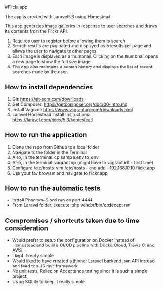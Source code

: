 #Flickr.app

The app is created with Laravel5.3 using Homestead.

This app generates image galleries in response to user searches and draws its contents from the Flickr API.

1) Requires user to register before allowing them to search
2) Search results are paginated and displayed as 5 results per page and allows the user to navigate to other pages
3) Each image is displayed as a thumbnail. Clicking on the thumbnail opens a new page to show the full size image.
4) The app also maintains a search history and displays the list of recent searches made by the user.

## How to install dependencies
1) Git: https://git-scm.com/downloads
2) Get Composer: https://getcomposer.org/doc/00-intro.md 
3) Install Vagrant: https://www.vagrantup.com/downloads.html
4) Laravel Homestead Install Instructions: https://laravel.com/docs/5.3/homestead

## How to run the application
1) Clone the repo from Github to a local folder
2) Navigate to the folder in the Terminal
3) Also, in the terminal: cp sample.env to .env
4) Also, in the terminal: vagrant up (might have to vagrant init - first time)
4) Configure /etc/hosts: vim /etc/hosts  - and add - 192.168.10.10   flickr.app
5) Use your fav browser and navigate to flickr.app

## How to run the automatic tests
- Install PhantomJS and run on port 4444
- From Laravel folder, execute: php vendor/bin/codecept run

## Compromises / shortcuts taken due to time consideration
- Would prefer to setup the configuration on Docker instead of Homestead and build a CI/CD pipeline with DockerCloud, Travis CI and AWS
- I kept it really simple
- Would liked to have created a thinner Laravel backend json API instead and feed to a JS mvc framework
- No unit tests. Relied on Acceptance testing since it is such a simple project
- Using SQLite to keep it really simple